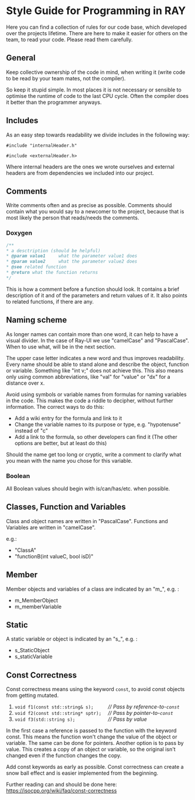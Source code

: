# Style Guide for Programming in RAY

Here you can find a collection of rules for our code base, which developed over the projects lifetime. There are here to make it easier for others on the team, to read your code. Please read them carefully.

## General

Keep collective ownership of the code in mind, when writing it (write code to be read by your team mates, not the compiler). 

So keep it stupid simple. In most places it is not necessary or sensible to optimise the runtime of code to the last CPU cycle. Often the compiler does it better than the programmer anyways.

## Includes
As an easy step towards readability we divide includes in the following way: 

`#include "internalHeader.h"`

`#include <externalHeader.h>`

Where internal headers are the ones we wrote ourselves and external headers are from dependencies we included into our project.


## Comments

Write comments often and as precise as possible. Comments should contain what you would say to a newcomer to the project, because that is most likely the person that reads/needs the comments.

### Doxygen

```c++
/**
* a desctription (should be helpful)
* @param value1 	what the parameter value1 does
* @param value2 	what the parameter value2 does
* @see related function
* @return what the function returns
*/
```

This is how a comment before a function should look. It contains a brief description of it and of the parameters and return values of it. It also points to related functions, if there are any.

## Naming scheme

As longer names can contain more than one word, it can help to have a visual divider. In the case of Ray-UI we use "camelCase" and "PascalCase". When to use what, will be in the next section. 

The upper case letter indicates a new word and thus improves readability. Every name should be able to stand alone and describe the object, function or variable. Something like "int v;" does not achieve this. This also means only using common abbreviations, like "val" for "value" or "dx" for a distance over x.

Avoid using symbols or variable names from formulas for naming variables in the code. This makes the code a riddle to decipher, without further information.
The correct ways to do this:
 - Add a wiki entry for the formula and link to it
 - Change the variable names to its purpose or type, e.g. "hypotenuse" instead of "c"
 - Add a link to the formula, so other developers can find it (The other options are better, but at least do this)

Should the name get too long or cryptic, write a comment to clarify what you mean with the name you chose for this variable.

### Boolean

All Boolean values should begin with is/can/has/etc. when possible.

## Classes, Function and Variables

Class and object names are written in "PascalCase". Functions and Variables are written in "camelCase".

e.g.:

- "ClassA"
- "functionB(int valueC, bool isD)"

## Member

Member objects and variables of a class are indicated by an "m_", e.g. : 

- m_MemberObject 
- m_memberVariable

## Static

A static variable or object is indicated by an "s_", e.g. :

- s_StaticObject
- s_staticVariable



## Const Correctness

Const correctness means using the keyword `const`, to avoid const objects from getting mutated.

1. `void f1(const std::string& s);     ` *// Pass by reference-to-`const`*
2. `void f2(const std::string* sptr);  ` *// Pass by pointer-to-`const`*
3. `void f3(std::string s);            ` *// Pass by value*

In the first case a reference is passed to the function with the keyword const. This means the function won't change the value of the object or variable. The same can be done for pointers. Another option is to pass by value. This creates a copy of an object or variable, so the original isn't changed even if the function changes the copy. 

Add const keywords as early as possible. Const correctness can create a snow ball effect and is easier implemented from the beginning. 

Further reading can and should be done here: https://isocpp.org/wiki/faq/const-correctness